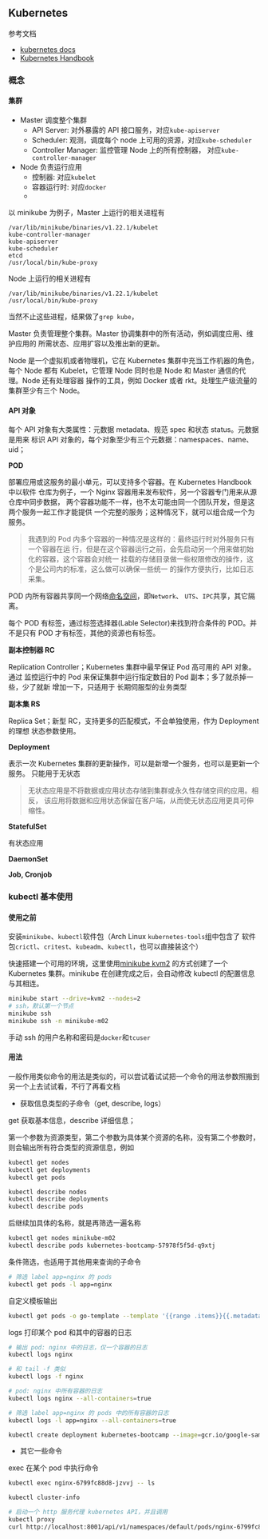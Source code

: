 ## Kubernetes

参考文档
* [kubernetes docs](https://kubernetes.io/zh/docs/tutorials/)
* [Kubernetes Handbook](https://jimmysong.io/kubernetes-handbook/)

### 概念

#### 集群

* Master 调度整个集群
    - API Server: 对外暴露的 API 接口服务，对应`kube-apiserver`
    - Scheduler: 观测，调度每个 node 上可用的资源，对应`kube-scheduler`
    - Controller Manager: 监控管理 Node 上的所有控制器，
      对应`kube-controller-manager`
* Node 负责运行应用
    - 控制器: 对应`kubelet`
    - 容器运行时: 对应`docker`
    - 

以 minikube 为例子，Master 上运行的相关进程有
```
/var/lib/minikube/binaries/v1.22.1/kubelet
kube-controller-manager
kube-apiserver
kube-scheduler
etcd
/usr/local/bin/kube-proxy
```

Node 上运行的相关进程有
```
/var/lib/minikube/binaries/v1.22.1/kubelet
/usr/local/bin/kube-proxy
```

当然不止这些进程，结果做了`grep kube`，

Master 负责管理整个集群。Master 协调集群中的所有活动，例如调度应用、维护应用的
所需状态、应用扩容以及推出新的更新。

Node 是一个虚拟机或者物理机，它在 Kubernetes 集群中充当工作机器的角色，每个 Node
都有 Kubelet，它管理 Node 同时也是 Node 和 Master 通信的代理。Node 还有处理容器
操作的工具，例如 Docker 或者 rkt。处理生产级流量的集群至少有三个 Node。

#### API 对象

每个 API 对象有大类属性：元数据 metadata、规范 spec 和状态 status。元数据是用来
标识 API 对象的，每个对象至少有三个元数据：namespaces、name、uid；

**POD**

部署应用或这服务的最小单元，可以支持多个容器。在 Kubernetes Handbook 中以软件
仓库为例子，一个 Nginx 容器用来发布软件，另一个容器专门用来从源仓库中同步数据，
两个容器功能不一样，也不太可能由同一个团队开发，但是这两个服务一起工作才能提供
一个完整的服务；这种情况下，就可以组合成一个为服务。

> 我遇到的 Pod 内多个容器的一种情况是这样的：最终运行时对外服务只有一个容器在运
> 行，但是在这个容器运行之前，会先启动另一个用来做初始化的容器，这个容器会对统一
> 挂载的存储目录做一些权限修改的操作，这个是公司内的标准，这么做可以确保一些统一
> 的操作方便执行，比如日志采集。

POD 内所有容器共享同一个网络[命名空间](../Linux/namespace.md)，即`Network`、
`UTS`、`IPC`共享，其它隔离。

每个 POD 有标签，通过标签选择器(Lable Selector)来找到符合条件的 POD。并不是只有
POD 才有标签，其他的资源也有标签。

**副本控制器 RC**

Replication Controller；Kubernetes 集群中最早保证 Pod 高可用的 API 对象。通过
监控运行中的 Pod 来保证集群中运行指定数目的 Pod 副本；多了就杀掉一些，少了就新
增加一下，只适用于 长期伺服型的业务类型

**副本集 RS**

Replica Set；新型 RC，支持更多的匹配模式，不会单独使用，作为 Deployment 的理想
状态参数使用。

**Deployment**

表示一次 Kubernetes 集群的更新操作，可以是新增一个服务，也可以是更新一个服务。
只能用于无状态

> 无状态应用是不将数据或应用状态存储到集群或永久性存储空间的应用。相反，
> 该应用将数据和应用状态保留在客户端，从而使无状态应用更具可伸缩性。

**StatefulSet**

有状态应用

**DaemonSet**

**Job, Cronjob**

### kubectl 基本使用

#### 使用之前

安装`minikube`、`kubectl`软件包（Arch Linux `kubernetes-tools`组中包含了
软件包`crictl`、`critest`、`kubeadm`、`kubectl`，也可以直接装这个）

快速搭建一个可用的环境，这里使用[minikube kvm2](https://minikube.sigs.k8s.io/docs/drivers/kvm2/)
的方式创建了一个 Kubernetes 集群。minikube 在创建完成之后，会自动修改 kubectl 
的配置信息与其相连。

```bash
minikube start --drive=kvm2 --nodes=2
# ssh，默认第一个节点
minikube ssh
minikube ssh -n minikube-m02
```

手动 ssh 的用户名称和密码是`docker`和`tcuser`

#### 用法

一般作用类似命令的用法是类似的，可以尝试着试试把一个命令的用法参数照搬到
另一个上去试试看，不行了再看文档

* 获取信息类型的子命令（get, describe, logs）

get 获取基本信息，describe 详细信息；

第一个参数为资源类型，第二个参数为具体某个资源的名称，没有第二个参数时，
则会输出所有符合类型的资源信息，例如
```bash
kubectl get nodes
kubectl get deployments
kubectl get pods

kubectl describe nodes
kubectl describe deployments
kubectl describe pods
```

后继续加具体的名称，就是再筛选一遍名称
```bash
kubectl get nodes minikube-m02
kubectl describe pods kubernetes-bootcamp-57978f5f5d-q9xtj
```

条件筛选，也适用于其他用来查询的子命令
```bash
# 筛选 label app=nginx 的 pods
kubectl get pods -l app=nginx
```

自定义模板输出
```bash
kubectl get pods -o go-template --template '{{range .items}}{{.metadata.name}}{{"\n"}}{{end}}'
```

logs 打印某个 pod 和其中的容器的日志

```bash
# 输出 pod: nginx 中的日志，仅一个容器的日志
kubectl logs nginx

# 和 tail -f 类似
kubectl logs -f nginx

# pod: nginx 中所有容器的日志
kubectl logs nginx --all-containers=true

# 筛选 label app=nginx 的 pods 中的所有容器的日志
kubectl logs -l app=nginx --all-containers=true
```

```bash
kubectl create deployment kubernetes-bootcamp --image=gcr.io/google-samples/kubernetes-bootcamp:v1
```

* 其它一些命令

exec 在某个 pod 中执行命令
```bash
kubectl exec nginx-6799fc88d8-jzvvj -- ls
```

```bash
kubectl cluster-info
```

```bash
# 启动一个 http 服务代理 kubernetes API，并且调用
kubectl proxy
curl http://localhost:8001/api/v1/namespaces/default/pods/nginx-6799fc88d8-jzvvj
```


